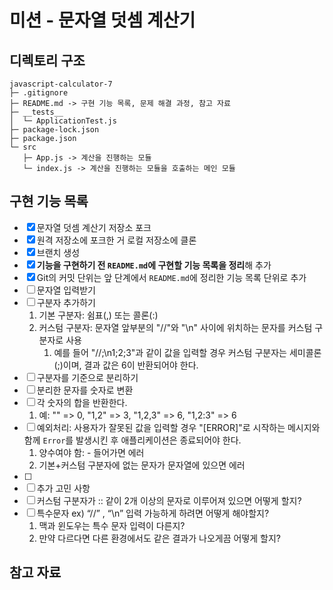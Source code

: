 # 미션 - 문자열 덧셈 계산기

## 디렉토리 구조

```
javascript-calculator-7
├─ .gitignore
├─ README.md -> 구현 기능 목록, 문제 해결 과정, 참고 자료
├─ __tests__
│  └─ ApplicationTest.js
├─ package-lock.json
├─ package.json
└─ src
   ├─ App.js -> 계산을 진행하는 모듈
   └─ index.js -> 계산을 진행하는 모듈을 호출하는 메인 모듈
```

## 구현 기능 목록

- [x] 문자열 덧셈 계산기 저장소 포크
- [x] 원격 저장소에 포크한 거 로컬 저장소에 클론
- [x] 브랜치 생성
- [x] **기능을 구현하기 전 `README.md`에 구현할 기능 목록을 정리**해 추가
- [x] Git의 커밋 단위는 앞 단계에서 `README.md`에 정리한 기능 목록 단위로 추가
- [ ] 문자열 입력받기
- [ ] 구분자 추가하기
  1. 기본 구분자: 쉼표(,) 또는 콜론(:)
  2. 커스텀 구분자: 문자열 앞부분의 "//"와 "\n" 사이에 위치하는 문자를 커스텀 구분자로 사용
     1. 예를 들어 "//;\n1;2;3"과 같이 값을 입력할 경우 커스텀 구분자는 세미콜론(;)이며, 결과 값은 6이 반환되어야 한다.
- [ ] 구분자를 기준으로 분리하기
- [ ] 분리한 문자를 숫자로 변환
- [ ] 각 숫자의 합을 반환한다.
  1. 예: "" => 0, "1,2" => 3, "1,2,3" => 6, "1,2:3" => 6
- [ ] 예외처리: 사용자가 잘못된 값을 입력할 경우 "[ERROR]"로 시작하는 메시지와 함께 `Error`를 발생시킨 후 애플리케이션은 종료되어야 한다.
  1. 양수여야 함: - 들어가면 에러
  2. 기본+커스텀 구분자에 없는 문자가 문자열에 있으면 에러
- [ ]
- [ ] 추가 고민 사항
- [ ] 커스텀 구분자가 :: 같이 2개 이상의 문자로 이루어져 있으면 어떻게 할지?
- [ ] 특수문자 ex) “//” , “\\n” 입력 가능하게 하려면 어떻게 해야할지?
  1. 맥과 윈도우는 특수 문자 입력이 다른지?
  2. 만약 다르다면 다른 환경에서도 같은 결과가 나오게끔 어떻게 할지?

## 참고 자료
